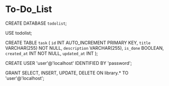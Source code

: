 # To-Do_List
CREATE DATABASE `todolist`;

USE todolist;

CREATE TABLE `task` (
  `id` INT AUTO_INCREMENT PRIMARY KEY,
  `title` VARCHAR(255) NOT NULL,
  `description` VARCHAR(255),
  `is_done` BOOLEAN,
  `created_at` INT NOT NULL,
  `updated_at` INT
);

CREATE USER 'user'@'localhost' IDENTIFIED BY 'password';

GRANT SELECT, INSERT, UPDATE, DELETE ON library.* TO 'user'@'localhost';